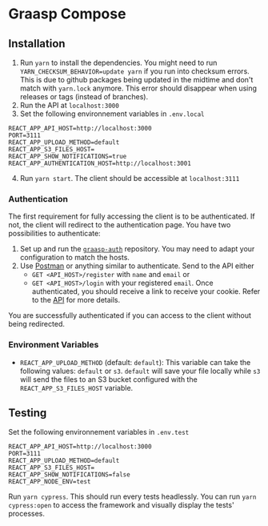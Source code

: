 # Graasp Compose

## Installation

1. Run `yarn` to install the dependencies. You might need to run `YARN_CHECKSUM_BEHAVIOR=update yarn` if you run into checksum errors. This is due to github packages being updated in the midtime and don't match with `yarn.lock` anymore. This error should disappear when using releases or tags (instead of branches).  
2. Run the API at `localhost:3000`
3. Set the following environnement variables in `.env.local`

```
REACT_APP_API_HOST=http://localhost:3000
PORT=3111
REACT_APP_UPLOAD_METHOD=default
REACT_APP_S3_FILES_HOST=
REACT_APP_SHOW_NOTIFICATIONS=true
REACT_APP_AUTHENTICATION_HOST=http://localhost:3001
```

4. Run `yarn start`. The client should be accessible at `localhost:3111`

### Authentication

The first requirement for fully accessing the client is to be authenticated. If not, the client will redirect to the authentication page. You have two possibilities to authenticate:

1. Set up and run the [`graasp-auth`](https://github.com/graasp/graasp-auth) repository. You may need to adapt your configuration to match the hosts.
2. Use [Postman](https://www.postman.com/) or anything similar to authenticate. Send to the API either
   - `GET <API_HOST>/register` with `name` and `email` or
   - `GET <API_HOST>/login` with your registered `email`.
     Once authenticated, you should receive a link to receive your cookie. Refer to the [API](https://github.com/graasp/graasp) for more details.

You are successfully authenticated if you can access to the client without being redirected.

### Environment Variables

- `REACT_APP_UPLOAD_METHOD` (default: `default`): This variable can take the following values: `default` or `s3`. `default` will save your file locally while `s3` will send the files to an S3 bucket configured with the `REACT_APP_S3_FILES_HOST` variable.

## Testing

Set the following environnement variables in `.env.test`

```
REACT_APP_API_HOST=http://localhost:3000
PORT=3111
REACT_APP_UPLOAD_METHOD=default
REACT_APP_S3_FILES_HOST=
REACT_APP_SHOW_NOTIFICATIONS=false
REACT_APP_NODE_ENV=test
```

Run `yarn cypress`. This should run every tests headlessly.
You can run `yarn cypress:open` to access the framework and visually display the tests' processes.
